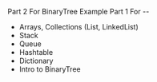 Part 2 For BinaryTree Example
Part 1 For --
- Arrays, Collections (List, LinkedList)
- Stack
- Queue
- Hashtable
- Dictionary
- Intro to BinaryTree
